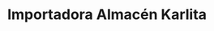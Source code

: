 ---
title: "Importadora Almacén Karlita"
url: /santa-cruz-de-la-sierra/importadora-almacen-karlita/
shop: general
---